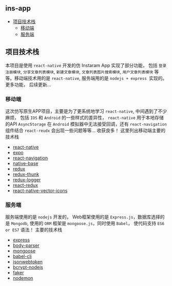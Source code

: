 ## ins-app

* [项目技术栈](#项目技术栈)
  * [移动端](#移动端)
  * [服务端](#服务端)

## 项目技术栈

本项目是使用 `react-native` 开发的仿 Instaram App 实现了部分功能， 包括 `登录注册模块`, `分享文章列表模块`, `新建文章模块`, `文章列表图片搜索模块`, `用户文章列表模块` 等等。移动端技术用的是 `react-native`, 服务端用的是 `nodejs + express `实现的。更多功能， 后续更新...

### 移动端

这次仿写原生APP项目，主要是为了更系统地学习 `react-native`, 中间遇到了不少麻烦， 包括 `IOS` 和 `Android` 的一些样式的差异性， `react-native` 用于本地存储的API `AsyncStorage` 在 `Android` 模拟器中无法接受回调，还有 `react-navigation` 组件结合 `react-reudx` 会出现一些问题等等... 收获良多！ 这里列出移动端主要的技术栈

* [react-native]()
* [expo]()
* [react-navigation]()
* [native-base]()
* [redux]()
* [redux-thunk]()
* [redux-logger]()
* [react-redux]()
* [react-native-vector-icons]()

### 服务端
服务端使用的是 `nodejs` 开发的， Web框架使用的是 `Express.js`，数据库选择的是 `Mongodb`, 使用的 `ORM` 框架是 `mongoose.js`，同时使用 `Babel`， 使代码支持 `ES6 or ES7` 语法！ 主要的技术栈

* [express]()
* [body-parser]()
* [mongoose]()
* [babel-cli]()
* [jsonwebtoken]()
* [bcrypt-nodejs]()
* [faker]()
* [nodemon]()

